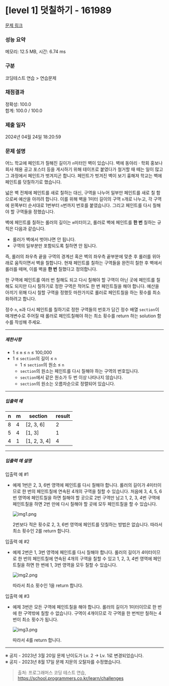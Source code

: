 # [level 1] 덧칠하기 - 161989 

[문제 링크](https://school.programmers.co.kr/learn/courses/30/lessons/161989) 

### 성능 요약

메모리: 12.5 MB, 시간: 6.74 ms

### 구분

코딩테스트 연습 > 연습문제

### 채점결과

정확성: 100.0<br/>합계: 100.0 / 100.0

### 제출 일자

2024년 04월 24일 18:20:59

### 문제 설명

<p style="user-select: auto !important;">어느 학교에 페인트가 칠해진 길이가 <code style="user-select: auto !important;">n</code>미터인 벽이 있습니다. 벽에 동아리 · 학회 홍보나 회사 채용 공고 포스터 등을 게시하기 위해 테이프로 붙였다가 철거할 때 떼는 일이 많고 그 과정에서 페인트가 벗겨지곤 합니다. 페인트가 벗겨진 벽이 보기 흉해져 학교는 벽에 페인트를 덧칠하기로 했습니다.</p>

<p style="user-select: auto !important;">넓은 벽 전체에 페인트를 새로 칠하는 대신, 구역을 나누어 일부만 페인트를 새로 칠 함으로써 예산을 아끼려 합니다. 이를 위해 벽을 1미터 길이의 구역 <code style="user-select: auto !important;">n</code>개로 나누고, 각 구역에  왼쪽부터 순서대로 1번부터 <code style="user-select: auto !important;">n</code>번까지 번호를 붙였습니다. 그리고 페인트를 다시 칠해야 할 구역들을 정했습니다.</p>

<p style="user-select: auto !important;">벽에 페인트를 칠하는 롤러의 길이는 <code style="user-select: auto !important;">m</code>미터이고, 롤러로 벽에 페인트를 <strong style="user-select: auto !important;">한 번</strong> 칠하는 규칙은 다음과 같습니다.</p>

<ul style="user-select: auto !important;">
<li style="user-select: auto !important;">롤러가 벽에서 벗어나면 안 됩니다. </li>
<li style="user-select: auto !important;">구역의 일부분만 포함되도록 칠하면 안 됩니다.</li>
</ul>

<p style="user-select: auto !important;">즉, 롤러의 좌우측 끝을 구역의 경계선 혹은 벽의 좌우측 끝부분에 맞춘 후 롤러를 위아래로 움직이면서 벽을 칠합니다. 현재 페인트를 칠하는 구역들을 완전히 칠한 후 벽에서 롤러를 떼며, 이를 벽을 <strong style="user-select: auto !important;">한 번</strong> 칠했다고 정의합니다.</p>

<p style="user-select: auto !important;">한 구역에 페인트를 여러 번 칠해도 되고 다시 칠해야 할 구역이 아닌 곳에 페인트를 칠해도 되지만 다시 칠하기로 정한 구역은 적어도 한 번 페인트칠을 해야 합니다. 예산을 아끼기 위해 다시 칠할 구역을 정했듯 마찬가지로 롤러로 페인트칠을 하는 횟수를 최소화하려고 합니다.</p>

<p style="user-select: auto !important;">정수 <code style="user-select: auto !important;">n</code>, <code style="user-select: auto !important;">m</code>과 다시 페인트를 칠하기로 정한 구역들의 번호가 담긴 정수 배열 <code style="user-select: auto !important;">section</code>이 매개변수로 주어질 때 롤러로 페인트칠해야 하는 최소 횟수를 return 하는 solution 함수를 작성해 주세요.</p>

<hr style="user-select: auto !important;">

<h5 style="user-select: auto !important;">제한사항</h5>

<ul style="user-select: auto !important;">
<li style="user-select: auto !important;">1 ≤ <code style="user-select: auto !important;">m</code> ≤ <code style="user-select: auto !important;">n</code> ≤ 100,000</li>
<li style="user-select: auto !important;">1 ≤ <code style="user-select: auto !important;">section</code>의 길이 ≤ <code style="user-select: auto !important;">n</code>

<ul style="user-select: auto !important;">
<li style="user-select: auto !important;">1 ≤ <code style="user-select: auto !important;">section</code>의 원소 ≤ <code style="user-select: auto !important;">n</code></li>
<li style="user-select: auto !important;"><code style="user-select: auto !important;">section</code>의 원소는 페인트를 다시 칠해야 하는 구역의 번호입니다.</li>
<li style="user-select: auto !important;"><code style="user-select: auto !important;">section</code>에서 같은 원소가 두 번 이상 나타나지 않습니다.</li>
<li style="user-select: auto !important;"><code style="user-select: auto !important;">section</code>의 원소는 오름차순으로 정렬되어 있습니다.</li>
</ul></li>
</ul>

<hr style="user-select: auto !important;">

<h5 style="user-select: auto !important;">입출력 예</h5>
<table class="table" style="user-select: auto !important;">
        <thead style="user-select: auto !important;"><tr style="user-select: auto !important;">
<th style="user-select: auto !important;">n</th>
<th style="user-select: auto !important;">m</th>
<th style="user-select: auto !important;">section</th>
<th style="user-select: auto !important;">result</th>
</tr>
</thead>
        <tbody style="user-select: auto !important;"><tr style="user-select: auto !important;">
<td style="user-select: auto !important;">8</td>
<td style="user-select: auto !important;">4</td>
<td style="user-select: auto !important;">[2, 3, 6]</td>
<td style="user-select: auto !important;">2</td>
</tr>
<tr style="user-select: auto !important;">
<td style="user-select: auto !important;">5</td>
<td style="user-select: auto !important;">4</td>
<td style="user-select: auto !important;">[1, 3]</td>
<td style="user-select: auto !important;">1</td>
</tr>
<tr style="user-select: auto !important;">
<td style="user-select: auto !important;">4</td>
<td style="user-select: auto !important;">1</td>
<td style="user-select: auto !important;">[1, 2, 3, 4]</td>
<td style="user-select: auto !important;">4</td>
</tr>
</tbody>
      </table>
<hr style="user-select: auto !important;">

<h5 style="user-select: auto !important;">입출력 예 설명</h5>

<p style="user-select: auto !important;">입출력 예 #1</p>

<ul style="user-select: auto !important;">
<li style="user-select: auto !important;"><p style="user-select: auto !important;">예제 1번은 2, 3, 6번 영역에 페인트를 다시 칠해야 합니다. 롤러의 길이가 4미터이므로 한 번의 페인트칠에 연속된 4개의 구역을 칠할 수 있습니다. 처음에 3, 4, 5, 6번 영역에 페인트칠을 하면 칠해야 할 곳으로 2번 구역만 남고 1, 2, 3, 4번 구역에 페인트칠을 하면 2번 만에 다시 칠해야 할 곳에 모두 페인트칠을 할 수 있습니다. </p>

<p style="user-select: auto !important;"><img src="https://grepp-programmers.s3.ap-northeast-2.amazonaws.com/files/production/7e657b3f-1e5b-4724-b053-9548b2cd17ba/img1.png" title="" alt="img1.png" style="user-select: auto !important;"></p>

<p style="user-select: auto !important;">2번보다 적은 횟수로 2, 3, 6번 영역에 페인트를 덧칠하는 방법은 없습니다. 따라서 최소 횟수인 2를 return 합니다.</p></li>
</ul>

<p style="user-select: auto !important;">입출력 예 #2</p>

<ul style="user-select: auto !important;">
<li style="user-select: auto !important;"><p style="user-select: auto !important;">예제 2번은 1, 3번 영역에 페인트를 다시 칠해야 합니다. 롤러의 길이가 4미터이므로 한 번의 페인트칠에 연속된 4개의 구역을 칠할 수 있고 1, 2, 3, 4번 영역에 페인트칠을 하면 한 번에 1, 3번 영역을 모두 칠할 수 있습니다. </p>

<p style="user-select: auto !important;"><img src="https://grepp-programmers.s3.ap-northeast-2.amazonaws.com/files/production/fb5be7bd-e792-4317-9868-f11e7aaf6f03/img2.png" title="" alt="img2.png" style="user-select: auto !important;"></p>

<p style="user-select: auto !important;">따라서 최소 횟수인 1을 return 합니다.</p></li>
</ul>

<p style="user-select: auto !important;">입출력 예 #3</p>

<ul style="user-select: auto !important;">
<li style="user-select: auto !important;"><p style="user-select: auto !important;">예제 3번은 모든 구역에 페인트칠을 해야 합니다. 롤러의 길이가 1미터이므로 한 번에 한 구역밖에 칠할 수 없습니다. 구역이 4개이므로 각 구역을 한 번씩만 칠하는 4번이 최소 횟수가 됩니다.</p>

<p style="user-select: auto !important;"><img src="https://grepp-programmers.s3.ap-northeast-2.amazonaws.com/files/production/dddf1413-d81a-4199-a8e3-f10f58c59fcc/img3.png" title="" alt="img3.png" style="user-select: auto !important;"></p>

<p style="user-select: auto !important;">따라서 4를 return 합니다.</p></li>
</ul>

<hr style="user-select: auto !important;">

<p style="user-select: auto !important;">※ 공지 - 2023년 3월 20일 문제 난이도가 Lv. 2 → Lv. 1로 변경되었습니다.<br style="user-select: auto !important;">
※ 공지 - 2023년 8월 17일 문제 지문의 오탈자를 수정했습니다.</p>


> 출처: 프로그래머스 코딩 테스트 연습, https://school.programmers.co.kr/learn/challenges